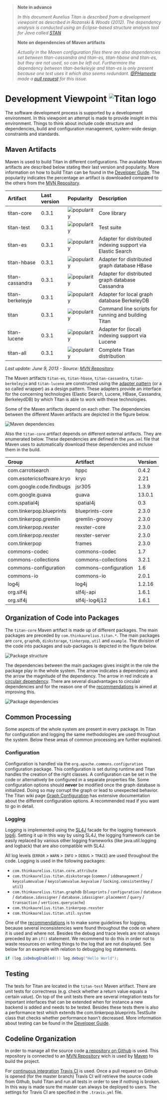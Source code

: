 > **Note in advance**
>
> *In this document Aurelius Titan is described from a development viewpoint as described in Rozanski & Woods (2012). The dependency analysis is conducted using an Eclipse-based structure analysis tool for Java called [STAN]( http://stan4j.com/)*
>
> **Note on dependencies of Maven artifacts**
>
> *Actually in the Maven configuration files there are also dependencies set between titan-cassandra and titan-es, titan-hbase and titan-es, but they are not used, so can be left out. Furthermore the dependency between titan-berkeleyje and titan-es is only present because one test uses it which also seems redundant. [@PHameete](https://github.com/Phameete) made a [pull request](https://github.com/thinkaurelius/titan/pull/295) for this issue.*

# Development Viewpoint ![Titan logo](diagrams/titan-kneeling-small.png)

The software development process is supported by a development environment. In this viewpoint an attempt is made to provide insight in this environment. Things to think about include code structure and dependencies, build and configuration management, system-wide design constraints and standards.

## Maven Artifacts

Maven is used to build Titan in different configurations. The available Maven artifacts are described below stating their last version and popularity. More information on how to build Titan can be found in the [Developer Guide](devguide/BuildingTitan.md). The popularity indicates the percentage an artifact is downloaded compared to the others from the [MVN Repository](http://mvnrepository.com/artifact/com.thinkaurelius.titan).

| **Artifact** | **Last version** | **Popularity** | **Description** |
| :---------------- | :---------------- | :---------------- | :---------------- |
| titan-core | 0.3.1 | ![popularity](diagrams/popularity-maven-titan-core.png) | Core library |
| titan-test | 0.3.1 | ![popularity](diagrams/popularity-maven-titan-test.png) | Test suite |
| titan-es | 0.3.1 | ![popularity](diagrams/popularity-maven-titan-es.png) | Adapter for distributed indexing support via Elastic Search |
| titan-hbase | 0.3.1 | ![popularity](diagrams/popularity-maven-titan-hbase.png) | Adapter for distributed graph database HBase |
| titan-cassandra | 0.3.1 | ![popularity](diagrams/popularity-maven-titan-cassandra.png) | Adapter for distributed graph database Cassandra |
| titan-berkeleyje | 0.3.1 | ![popularity](diagrams/popularity-maven-titan-berkeleyje.png) | Adapter for local graph database BerkeleyDB |
| titan | 0.3.1 | ![popularity](diagrams/popularity-maven-titan.png) | Command line scripts for running and building Titan |
| titan-lucene | 0.3.1 | ![popularity](diagrams/popularity-maven-titan-lucene.png) | Adapter for (local) indexing support via Lucene |
| titan-all | 0.3.1 | ![popularity](diagrams/popularity-maven-titan-all.png) | Complete Titan distribution |
*Last update: June 9, 2013 - Source: [MVN Repository](http://mvnrepository.com/artifact/com.thinkaurelius.titan)*

The Maven artifacts `titan-es`, `titan-hbase`, `titan-cassandra`, `titan-berkeleyje` and `titan-lucene` are constructed using the [adapter pattern](http://en.wikipedia.org/wiki/Adapter_pattern) (or a so called wrapper) as a design pattern. These adapters provide an interface for the concerning technologies (Elastic Search, Lucene, HBase, Cassandra, BerkeleydDB) by which Titan is able to work with these technologies. 

Some of the Maven artifacts depend on each other. The dependencies between the different Maven artifacts are depicted in the figure below.

![Maven dependencies](diagrams/dependencies-maven-artifacts.png)

Also the `titan-core` artifact depends on different external artifacts. They are enumerated below. These dependencies are defined in the `pom.xml` file that Maven uses to automatically download these dependencies and incluse them in the build.

| **Group** | **Artifact** | **Version** |
| :---- | :---- | :---- |
| com.carrotsearch | hppc | 0.4.2 |
| com.esotericsoftware.kryo | kryo | 2.21 |
| com.google.code.findbugs | jsr305 | 1.3.9 |
| com.google.guava | guava | 13.0.1 |
| com.spatial4j | spatial4j | 0.3 |
| com.tinkerpop.blueprints | blueprints-core | 2.3.0 |
| com.tinkerpop.gremlin | gremlin-groovy | 2.3.0 |
| com.tinkerpop.rexster | rexster-core | 2.3.0 |
| com.tinkerpop.rexster | rexster-server | 2.3.0 |
| com.tinkerpop | frames | 2.3.0 |
| commons-codec | commons-codec | 1.7 |
| commons-collections | commons-collections | 3.2.1 |
| commons-configuration| commons-configuration | 1.6 |
| commons-io | commons-io | 2.0.1 |
| log4j | log4j | 1.2.16 |
| org.slf4j | slf4j-api | 1.6.1 |
| org.slf4j | slf4j-log4j12 | 1.6.1 |

## Organization of Code into Packages

The `titan-core` Maven artifact is made up of different packages. The main packages are preceded by `com.thinkaurelius.titan.*`. The main packages are `core`, `graphdb`, `diskstorage`, `tinkerpop`, `util` and `example`. The division of the code into packages and sub-packages is depicted in the figure below.

![Package structure](diagrams/package-structure-fade.png)

The dependencies between the main packages gives insight in the role the package play in the whole system. The arrow indicates a dependency and the arrow the magnitude of the dependency. The arrow in red indicate a [circulair dependency](https://en.wikipedia.org/wiki/Circular_dependency). There are several disadvantages to circulair dependencies and for the reason one of the [recommendations](Recommendations.md) is aimed at improving this.

![Package dependencies](diagrams/package-dependencies.png)

## Common Processing

Some aspects of the whole system are present in every package. In Titan for configuration and logging the same methodologies are used throughout the system. Below these areas of common processing are further explained.

### Configuration

Configuration is handled via the `org.apache.commons.configuration` configuration package. This configuration is set during runtime and Titan handles the creation of the right classes. A configuration can be set in the code or alternatively be configured in a separate properties file. Some configuration options should **never** be modified once the graph database is initialized. Doing so may corrupt the graph or lead to unexpected behavior. The Titan wiki page [Graph Configuration](https://github.com/thinkaurelius/titan/wiki/Graph-Configuration) has extensive documentation about the different configuration options. A recommended read if you want to go in detail.


### Logging

Logging is implemented using the [SL4J](http://www.slf4j.org/) facade for the logging framework [log4j](http://logging.apache.org/log4j/1.2/). Setting it up in this way by using SL4J, the logging framework can be easily replaced by various other logging frameworks (like java.util.logging and logback) that are also compatible with SL4J. 

All log levels (`ERROR` > `WARN` > `INFO` > `DEBUG` > `TRACE`) are used throughout the code. Logging is used in the following packages:

* `com.thinkaurelius.titan.core.attribute`
* `com.thinkaurelius.titan.diskstorage` (`common` / `iddmanagement` / `keycolumnvalue` / `keycolumnvalue.keyvalue` / `locking.consistentkey` / `util`)
* `com.thinkaurelius.titan.graphdb` (`blueprints` / `configuration` / `database` / `database.idassigner` / `database.idassigner.placement` / `query` / `transaction` / `vertices.querycache`)
* `com.thinkaurelius.titan.tinkerpop.rexster`
* `com.thinkaurelius.titan.util.system`

One of the [recommendations](Recommendations.md) is to make some guidelines for logging, because several inconsistencies were found throughout the code on where it is used and where not. Besides the debug and trace levels are not always preceded by an `if()` statement. We recommend to do this in order not to waste resources on writing things to the log that are not displayed. See below for an example with relation to debugging log statements.

```java
if (log.isDebugEnabled()) log.debug("Hello World");
```

## Testing

The tests for Titan are located in the `titan-test` Maven artifact. There are unit tests for correctness (e.g. check whether a return value equals a certain value). On top of the unit tests there are several integration tests for important interfaces that can be extended when for instance a new backend is added and needs to be tested. Besides these tests there is also a performance test which extends the com.tinkerpop.blueprints.TestSuite class that checks whether performance hasn't decreased. More information about testing can be found in the [Developer Guide](devguide/DevelopingTitan.md#testing).

## Codeline Organization

In order to manage all the source code [a repository on Github](https://github.com/thinkaurelius/titan) is used. This repository is connected to an [MVN Repository](http://mvnrepository.com/artifact/com.thinkaurelius.titan) wich is used by [Maven](http://maven.apache.org/) to build the project.

For [continuous integration](http://en.wikipedia.org/wiki/Continuous_integration) [Travis CI](https://travis-ci.org/) is used. Once a pull request on Github is opened (for the master branch) Travis CI will retrieve the source code from Github, build Titan and run all tests in order to see if nothing is broken. In this way is made sure the master can always be deployed to users. The settings for Travis CI are specified in the `.travis.yml` file.
